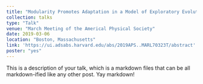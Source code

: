 ```yaml
---
title: "Modularity Promotes Adaptation in a Model of Exploratory Evolution"
collection: talks
type: "Talk"
venue: "March Meeting of the Americal Physical Society"
date: 2019-03-06
location: "Boston, Massachusetts"
link: 'https://ui.adsabs.harvard.edu/abs/2019APS..MARL70323T/abstract'
poster: "yes"
---
```


This is a description of your talk, which is a markdown files that can be all markdown-ified like any other post. Yay markdown!
